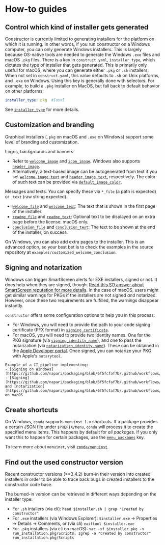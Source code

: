 # How-to guides

## Control which kind of installer gets generated

Constructor is currently limited to generating installers for the platform on
which it is running. In other words, if you run constructor on a Windows
computer, you can only generate Windows installers. This is largely because
OS-native tools are needed to generate the Windows `.exe` files and macOS `.pkg`
files. There is a key in `construct.yaml`, `installer_type`, which dictates
the type of installer that gets generated. This is primarily only useful for
macOS, where you can generate either `.pkg` or `.sh` installers. When not set in
`construct.yaml`, this value defaults to `.sh` on Unix platforms, and `.exe` on
Windows. Using this key is generally done with selectors.  For example, to
build a `.pkg` installer on MacOS, but fall back to default behavior on other
platforms:

```yaml
installer_type: pkg  #[osx]
```

See [`installer_type`](construct-yaml.md#installer_type) for more details.


## Customization and branding

Graphical installers (`.pkg` on macOS and `.exe` on Windows) support some level of branding and customization.

Logos, backgrounds and banners:
- Refer to [`welcome_image`](construct-yaml.md#welcome_image) and [`icon_image`](construct-yaml.md#icon_image). Windows also supports [`header_image`](construct-yaml.md#header_image).
- Alternatively, a text-based image can be autogenerated from text if you set [`welcome_image_text`](construct-yaml.md#welcome_image_text)  and [`header_image_text`](construct-yaml.md#header_image_text), respectively. The color of such text can be provided via [`default_image_color`](construct-yaml.md#default_image_color).

Messages and texts. You can specify these via `*_file` (a path is expected) or `_text` (raw string expected).
- [`welcome_file`](construct-yaml.md#welcome_file) and [`welcome_text`](construct-yaml.md#welcome_text): The text that is shown in the first page of the installer.
- [`readme_file`](construct-yaml.md#readme_file) and [`readme_text`](construct-yaml.md#readme_text): Optional text to be displayed on an extra page before the license. macOS only.
- [`conclusion_file`](construct-yaml.md#conclusion_file) and [`conclusion_text`](construct-yaml.md#conclusion_text): The text to be shown at the end of the installer, on success.

On Windows, you can also add extra pages to the installer. This is an advanced option, so your best bet is to check the examples in the source repository at `examples/customized_welcome_conclusion`.

## Signing and notarization

Windows can trigger SmartScreen alerts for EXE installers, signed or not. It does help when they are signed, though. [Read this SO answer about SmartScreen reputation for more details](https://stackoverflow.com/questions/48946680/how-to-avoid-the-windows-defender-smartscreen-prevented-an-unrecognized-app-fro/66582477#66582477).
In the case of macOS, users might get similar warnings for PKGs if the installers are not signed _and_ notarized. However, once these two requirements are fulfilled, the warnings disappear instantly.

`constructor` offers some configuration options to help you in this process:

- For Windows, you will need to provide the path to your code signing certificate (PFX format) in [`signing_certificate`](construct-yaml.md#signing_certificate).
- For macOS, you will need to provide two identity names. One for the PKG signature (via [`signing_identity_name`](construct-yaml.md#signing_identity_name)), and one to pass the notarization (via [`notarization_identity_name`](construct-yaml.md#notarization_identity_name)). These can be obtained in the [Apple Developer portal](https://developer.apple.com/account/).
Once signed, you can notarize your PKG with Apple's `notarytool`.

```{seealso}
Example of a CI pipeline implementing:
- [Signing on Windows](https://github.com/napari/packaging/blob/6f5fcfaf7b/.github/workflows/make_bundle_conda.yml#L349)
- [Signing](https://github.com/napari/packaging/blob/6f5fcfaf7b/.github/workflows/make_bundle_conda.yml#L390) and [notarization](https://github.com/napari/packaging/blob/6f5fcfaf7b/.github/workflows/make_bundle_conda.yml#L459) on macOS
```

## Create shortcuts

On Windows, `conda` supports `menuinst 1.x` shortcuts. If a package provides a certain JSON file
under `$PREFIX/Menu`, `conda` will process it to create the specified menu items.
This happens by default for _all packages_. If you only want this to happen for certain packages,
use the [`menu_packages`](construct-yaml.md#menu_packages) key.

To learn more about `menuinst`, visit [`conda/menuinst`](https://github.com/conda/menuinst).

## Find out the used constructor version

Recent constructor versions (>=3.4.2) burn-in their version into created installers in order to be able to trace back bugs in created installers to the constructor code base.

The burned-in version can be retrieved in different ways depending on the installer type:

- For `.sh` intallers (via cli): `head $installer.sh | grep "Created by constructor"`
- For `.exe` installers (via Windows Explorer): `$installer.exe` → Properties → Details → Comments, or (via cli) `exiftool $installer.exe`
- For `.pkg` installers (via cli on macOS): `xar -xf $installer.pkg -n run_installation.pkg/Scripts; zgrep -a "Created by constructor" run_installation.pkg/Scripts`
